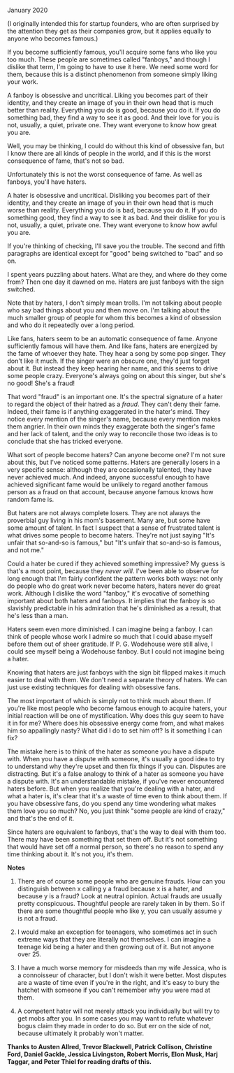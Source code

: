 January 2020

(I originally intended this for startup founders, who are often surprised by the attention they get as their companies grow, but it applies equally to anyone who becomes famous.)

If you become sufficiently famous, you'll acquire some fans who like you too much. These people are sometimes called "fanboys," and though I dislike that term, I'm going to have to use it here. We need some word for them, because this is a distinct phenomenon from someone simply liking your work.

A fanboy is obsessive and uncritical. Liking you becomes part of their identity, and they create an image of you in their own head that is much better than reality. Everything you do is good, because you do it. If you do something bad, they find a way to see it as good. And their love for you is not, usually, a quiet, private one. They want everyone to know how great you are.

Well, you may be thinking, I could do without this kind of obsessive fan, but I know there are all kinds of people in the world, and if this is the worst consequence of fame, that's not so bad.

Unfortunately this is not the worst consequence of fame. As well as fanboys, you'll have haters.

A hater is obsessive and uncritical. Disliking you becomes part of their identity, and they create an image of you in their own head that is much worse than reality. Everything you do is bad, because you do it. If you do something good, they find a way to see it as bad. And their dislike for you is not, usually, a quiet, private one. They want everyone to know how awful you are.

If you're thinking of checking, I'll save you the trouble. The second and fifth paragraphs are identical except for "good" being switched to "bad" and so on.

I spent years puzzling about haters. What are they, and where do they come from? Then one day it dawned on me. Haters are just fanboys with the sign switched.

Note that by haters, I don't simply mean trolls. I'm not talking about people who say bad things about you and then move on. I'm talking about the much smaller group of people for whom this becomes a kind of obsession and who do it repeatedly over a long period.

Like fans, haters seem to be an automatic consequence of fame. Anyone sufficiently famous will have them. And like fans, haters are energized by the fame of whoever they hate. They hear a song by some pop singer. They don't like it much. If the singer were an obscure one, they'd just forget about it. But instead they keep hearing her name, and this seems to drive some people crazy. Everyone's always going on about this singer, but she's no good! She's a fraud!

That word "fraud" is an important one. It's the spectral signature of a hater to regard the object of their hatred as a _fraud_. They can't deny their fame. Indeed, their fame is if anything exaggerated in the hater's mind. They notice every mention of the singer's name, because every mention makes them angrier. In their own minds they exaggerate both the singer's fame and her lack of talent, and the only way to reconcile those two ideas is to conclude that she has tricked everyone.

What sort of people become haters? Can anyone become one? I'm not sure about this, but I've noticed some patterns. Haters are generally losers in a very specific sense: although they are occasionally talented, they have never achieved much. And indeed, anyone successful enough to have achieved significant fame would be unlikely to regard another famous person as a fraud on that account, because anyone famous knows how random fame is.

But haters are not always complete losers. They are not always the proverbial guy living in his mom's basement. Many are, but some have some amount of talent. In fact I suspect that a sense of frustrated talent is what drives some people to become haters. They're not just saying "It's unfair that so-and-so is famous," but "It's unfair that so-and-so is famous, and not me."

Could a hater be cured if they achieved something impressive? My guess is that's a moot point, because they _never will_. I've been able to observe for long enough that I'm fairly confident the pattern works both ways: not only do people who do great work never become haters, haters never do great work. Although I dislike the word "fanboy," it's evocative of something important about both haters and fanboys. It implies that the fanboy is so slavishly predictable in his admiration that he's diminished as a result, that he's less than a man.

Haters seem even more diminished. I can imagine being a fanboy. I can think of people whose work I admire so much that I could abase myself before them out of sheer gratitude. If P. G. Wodehouse were still alive, I could see myself being a Wodehouse fanboy. But I could not imagine being a hater.

Knowing that haters are just fanboys with the sign bit flipped makes it much easier to deal with them. We don't need a separate theory of haters. We can just use existing techniques for dealing with obsessive fans.

The most important of which is simply not to think much about them. If you're like most people who become famous enough to acquire haters, your initial reaction will be one of mystification. Why does this guy seem to have it in for me? Where does his obsessive energy come from, and what makes him so appallingly nasty? What did I do to set him off? Is it something I can fix?

The mistake here is to think of the hater as someone you have a dispute with. When you have a dispute with someone, it's usually a good idea to try to understand why they're upset and then fix things if you can. Disputes are distracting. But it's a false analogy to think of a hater as someone you have a dispute with. It's an understandable mistake, if you've never encountered haters before. But when you realize that you're dealing with a hater, and what a hater is, it's clear that it's a waste of time even to think about them. If you have obsessive fans, do you spend any time wondering what makes them love you so much? No, you just think "some people are kind of crazy," and that's the end of it.

Since haters are equivalent to fanboys, that's the way to deal with them too. There may have been something that set them off. But it's not something that would have set off a normal person, so there's no reason to spend any time thinking about it. It's not you, it's them.

**Notes**

1. There are of course some people who are genuine frauds. How can you distinguish between x calling y a fraud because x is a hater, and because y is a fraud? Look at neutral opinion. Actual frauds are usually pretty conspicuous. Thoughtful people are rarely taken in by them. So if there are some thoughtful people who like y, you can usually assume y is not a fraud.

2. I would make an exception for teenagers, who sometimes act in such extreme ways that they are literally not themselves. I can imagine a teenage kid being a hater and then growing out of it. But not anyone over 25.

3. I have a much worse memory for misdeeds than my wife Jessica, who is a connoisseur of character, but I don't wish it were better. Most disputes are a waste of time even if you're in the right, and it's easy to bury the hatchet with someone if you can't remember why you were mad at them.

4. A competent hater will not merely attack you individually but will try to get mobs after you. In some cases you may want to refute whatever bogus claim they made in order to do so. But err on the side of not, because ultimately it probably won't matter.

**Thanks to Austen Allred, Trevor Blackwell, Patrick Collison, Christine Ford, Daniel Gackle, Jessica Livingston, Robert Morris, Elon Musk, Harj Taggar, and Peter Thiel for reading drafts of this.**